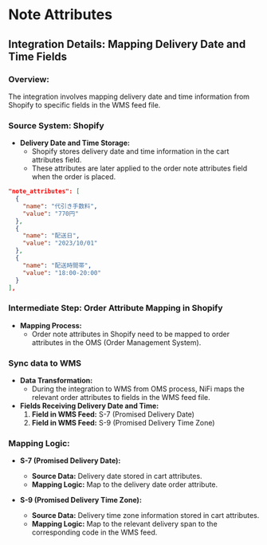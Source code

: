 # Note Attributes

## Integration Details: Mapping Delivery Date and Time Fields

### Overview:
The integration involves mapping delivery date and time information from Shopify to specific fields in the WMS feed file.

### Source System: Shopify
- **Delivery Date and Time Storage:**
  - Shopify stores delivery date and time information in the cart attributes field.
  - These attributes are later applied to the order note attributes field when the order is placed.

```json
"note_attributes": [
  {
    "name": "代引き手数料",
    "value": "770円"
  },
  {
    "name": "配送日",
    "value": "2023/10/01"
  },
  {
    "name": "配送時間帯",
    "value": "18:00-20:00"
  }
],
```

### Intermediate Step: Order Attribute Mapping in Shopify
- **Mapping Process:**
  - Order note attributes in Shopify need to be mapped to order attributes in the OMS (Order Management System).

### Sync data to WMS
- **Data Transformation:**
  - During the integration to WMS from OMS process, NiFi maps the relevant order attributes to fields in the WMS feed file.
- **Fields Receiving Delivery Date and Time:**
  1. **Field in WMS Feed:** S-7 (Promised Delivery Date)
  2. **Field in WMS Feed:** S-9 (Promised Delivery Time Zone)

### Mapping Logic:
- **S-7 (Promised Delivery Date):**
  - **Source Data:** Delivery date stored in cart attributes.
  - **Mapping Logic:** Map to the delivery date order attribute.

- **S-9 (Promised Delivery Time Zone):**
  - **Source Data:** Delivery time zone information stored in cart attributes.
  - **Mapping Logic:** Map to the relevant delivery span to the corresponding code in the WMS feed.